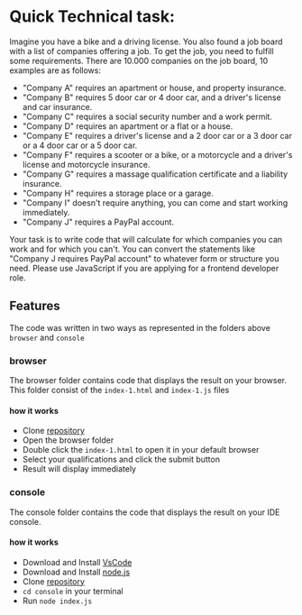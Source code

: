 # Quick Technical task:
Imagine you have a bike and a driving license. You also found a job board with a list of companies offering a job. To get the job, you need to fulfill some requirements. There are 10.000 companies on the job board, 10 examples are as follows:

- "Company A" requires an apartment or house, and property insurance.
- "Company B" requires 5 door car or 4 door car, and a driver's license and car insurance.
- "Company C" requires a social security number and a work permit. 
- "Company D" requires an apartment or a flat or a house.
- "Company E" requires a driver's license and a 2 door car or a 3 door car or a 4 door car or a 5 door car.
- "Company F" requires a scooter or a bike, or a motorcycle and a driver's license and motorcycle insurance.
- "Company G" requires a massage qualification certificate and a liability insurance.
- "Company H" requires a storage place or a garage.
- "Company I" doesn't require anything, you can come and start working immediately.
- "Company J" requires a PayPal account.

Your task is to write code that will calculate for which companies you can work and for which you can't. You can convert the statements like "Company J requires PayPal account" to whatever form or structure you need. Please use JavaScript if you are applying for a frontend developer role.

## Features
The code was written in two ways as represented in the folders above ```browser``` and ```console```

### browser
The browser folder contains code that displays the result on your browser.
This folder consist of the ```index-1.html``` and ```index-1.js``` files

#### how it works
- Clone [repository](https://github.com/its-nedum/technical-task.git)
- Open the browser folder
- Double click the ```index-1.html``` to open it in your default browser
- Select your qualifications and click the submit button
- Result will display immediately

### console
The console folder contains the code that displays the result on your IDE console.

#### how it works
- Download and Install [VsCode](https://code.visualstudio.com/download)
- Download and Install [node.js](https://nodejs.org/en/download/)
- Clone [repository](https://github.com/its-nedum/technical-task.git)
-  ```cd console``` in your terminal
- Run ```node index.js```
